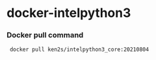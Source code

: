 # docker-intelpython3

### Docker pull command

```
 docker pull ken2s/intelpython3_core:20210804
```
